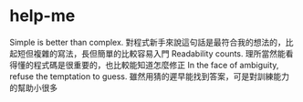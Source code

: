 # help-me
Simple is better than complex. 對程式新手來說這句話是最符合我的想法的，比起短但複雜的寫法，長但簡單的比較容易入門
Readability counts. 理所當然能看得懂的程式碼是很重要的，也比較能知道怎麼修正
In the face of ambiguity, refuse the temptation to guess. 雖然用猜的遲早能找到答案，可是對訓練能力的幫助小很多

